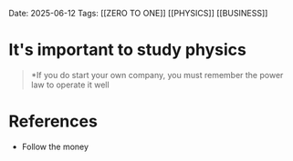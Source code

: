 Date: 2025-06-12
Tags: [[ZERO TO ONE]] [[PHYSICS]] [[BUSINESS]]

# It's important to study physics

>*If you do start your own company, you must remember the power law to operate it well 
# References 
 - Follow the money 